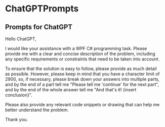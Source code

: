 # ChatGPTPrompts
## Prompts for ChatGPT
<p>Hello ChatGPT,</p>

<p>I would like your assistance with a WPF C# programming task. Please provide me with a clear and concise description of the problem, including any specific requirements or constraints that need to be taken into account.</p>

<p>To ensure that the solution is easy to follow, please provide as much detail as possible. However, please keep in mind that you have a character limit of 2900, so, if necessary, please break down your answers into multiple parts, and by the end of a part tell me "Please tell me 'continue' for the next part", and by the end of the whole answer tell me "And that's it! {insert conclusion}".</p>

<p>Please also provide any relevant code snippets or drawing that can help me better understand the problem.</p>

<p>Thank you.</p>
